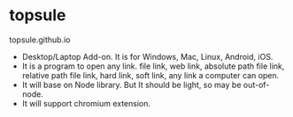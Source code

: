 # topsule
topsule.github.io

- Desktop/Laptop Add-on. It is for Windows, Mac, Linux, Android, iOS.
- It is a program to open any link. file link, web link, absolute path file link, relative path file link, hard link, soft link, any link a computer can open.
- It will base on Node library. But It should be light, so may be out-of-node.
- It will support chromium extension.
